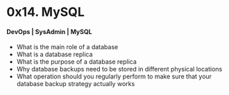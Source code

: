 # 0x14. MySQL
#### DevOps | SysAdmin | MySQL

- What is the main role of a database
- What is a database replica
- What is the purpose of a database replica
- Why database backups need to be stored in different physical locations
- What operation should you regularly perform to make sure that your 
database backup strategy actually works
